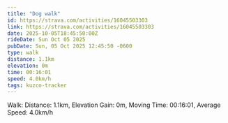 ```yaml
---
title: "Dog walk"
id: https://strava.com/activities/16045503303
link: https://strava.com/activities/16045503303
date: 2025-10-05T18:45:50:00Z
rideDate: Sun Oct 05 2025
pubDate: Sun, 05 Oct 2025 12:45:50 -0600
type: walk
distance: 1.1km
elevation: 0m
time: 00:16:01
speed: 4.0km/h
tags: kuzco-tracker
---
```

Walk: Distance: 1.1km, Elevation Gain: 0m, Moving Time: 00:16:01, Average Speed: 4.0km/h